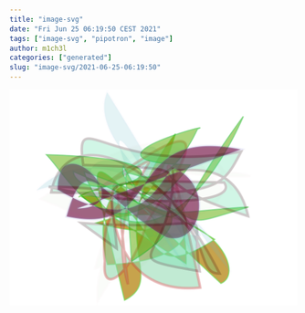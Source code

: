 ```yaml
---
title: "image-svg"
date: "Fri Jun 25 06:19:50 CEST 2021"
tags: ["image-svg", "pipotron", "image"]
author: m1ch3l
categories: ["generated"]
slug: "image-svg/2021-06-25-06:19:50"
---
```


![](image.svg)
